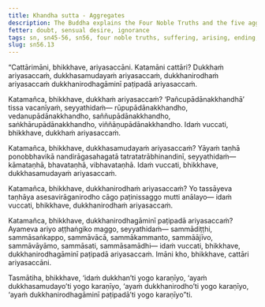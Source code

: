 ```yaml
---
title: Khandha sutta - Aggregates
description: The Buddha explains the Four Noble Truths and the five aggregates subject to clinging.
fetter: doubt, sensual desire, ignorance
tags: sn, sn45-56, sn56, four noble truths, suffering, arising, ending, way of practice, path, five aggregates
slug: sn56.13
---
```


“Cattārimāni, bhikkhave, ariyasaccāni. Katamāni cattāri? Dukkhaṁ ariyasaccaṁ, dukkhasamudayaṁ ariyasaccaṁ, dukkhanirodhaṁ ariyasaccaṁ dukkhanirodhagāminī paṭipadā ariyasaccaṁ.

Katamañca, bhikkhave, dukkhaṁ ariyasaccaṁ? ‘Pañcupādānakkhandhā’ tissa vacanīyaṁ, seyyathidaṁ— rūpupādānakkhandho, vedanupādānakkhandho, saññupādānakkhandho, saṅkhārupādānakkhandho, viññāṇupādānakkhandho. Idaṁ vuccati, bhikkhave, dukkhaṁ ariyasaccaṁ.

Katamañca, bhikkhave, dukkhasamudayaṁ ariyasaccaṁ? Yāyaṁ taṇhā ponobbhavikā nandirāgasahagatā tatratatrābhinandinī, seyyathidaṁ— kāmataṇhā, bhavataṇhā, vibhavataṇhā. Idaṁ vuccati, bhikkhave, dukkhasamudayaṁ ariyasaccaṁ.

Katamañca, bhikkhave, dukkhanirodhaṁ ariyasaccaṁ? Yo tassāyeva taṇhāya asesavirāganirodho cāgo paṭinissaggo mutti anālayo— idaṁ vuccati, bhikkhave, dukkhanirodhaṁ ariyasaccaṁ.

Katamañca, bhikkhave, dukkhanirodhagāminī paṭipadā ariyasaccaṁ? Ayameva ariyo aṭṭhaṅgiko maggo, seyyathidaṁ— sammādiṭṭhi, sammāsaṅkappo, sammāvācā, sammākammanto, sammāājīvo, sammāvāyāmo, sammāsati, sammāsamādhi— idaṁ vuccati, bhikkhave, dukkhanirodhagāminī paṭipadā ariyasaccaṁ. Imāni kho, bhikkhave, cattāri ariyasaccāni.

Tasmātiha, bhikkhave, ‘idaṁ dukkhan’ti yogo karaṇīyo,
‘ayaṁ dukkhasamudayo’ti yogo karaṇīyo,
‘ayaṁ dukkhanirodho’ti yogo karaṇīyo,
‘ayaṁ dukkhanirodhagāminī paṭipadā’ti yogo karaṇīyo”ti.
